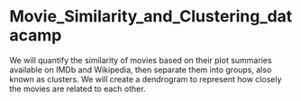 # Movie_Similarity_and_Clustering_datacamp
We will quantify the similarity of movies based on their plot summaries available on IMDb and Wikipedia, then separate them into groups, also known as clusters. We will create a dendrogram to represent how closely the movies are related to each other.
